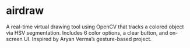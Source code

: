 # airdraw
A real-time virtual drawing tool using OpenCV that tracks a colored object via HSV segmentation. Includes 6 color options, a clear button, and on-screen UI. Inspired by Aryan Verma’s gesture-based project.
